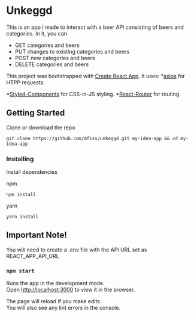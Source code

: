 # Unkeggd

This is an app I made to interact with a beer API consisting of beers and categories. In it, you can
* GET categories and beers
* PUT changes to existing categories and beers
* POST new categories and beers
* DELETE categories and beers

This project was bootstrapped with [Create React App](https://github.com/facebook/create-react-app).
It uses:
*[axios](https://github.com/axios/axios) for HTPP requests.

*[Styled-Components](https://github.com/styled-components/styled-components) for CSS-in-JS styling.
*[React-Router](https://github.com/ReactTraining/react-router) for routing.

## Getting Started

Clone or download the repo

```
git clone https://github.com/mfiss/unkeggd.git my-idea-app && cd my-idea-app

```
### Installing

Install dependencies

npm
```
npm install

```
yarn
```
yarn install

```
## Important Note!
You will need to create a .env file with the API URL set as REACT_APP_API_URL


### `npm start`

Runs the app in the development mode.<br>
Open [http://localhost:3000](http://localhost:3000) to view it in the browser.

The page will reload if you make edits.<br>
You will also see any lint errors in the console.

